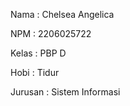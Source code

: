 Nama    : Chelsea Angelica

NPM     : 2206025722

Kelas   : PBP D

Hobi    : Tidur

Jurusan : Sistem Informasi